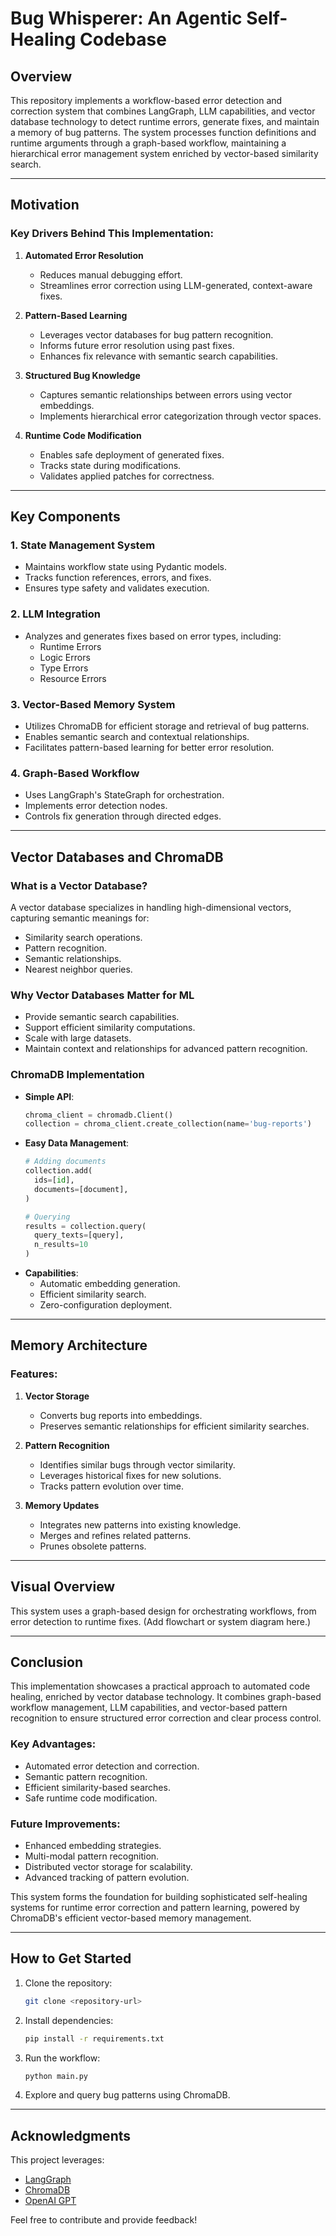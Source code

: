 # Bug Whisperer: An Agentic Self-Healing Codebase

## Overview
This repository implements a workflow-based error detection and correction system that combines LangGraph, LLM capabilities, and vector database technology to detect runtime errors, generate fixes, and maintain a memory of bug patterns. The system processes function definitions and runtime arguments through a graph-based workflow, maintaining a hierarchical error management system enriched by vector-based similarity search.

---

## Motivation
### Key Drivers Behind This Implementation:
1. **Automated Error Resolution**
   - Reduces manual debugging effort.
   - Streamlines error correction using LLM-generated, context-aware fixes.

2. **Pattern-Based Learning**
   - Leverages vector databases for bug pattern recognition.
   - Informs future error resolution using past fixes.
   - Enhances fix relevance with semantic search capabilities.

3. **Structured Bug Knowledge**
   - Captures semantic relationships between errors using vector embeddings.
   - Implements hierarchical error categorization through vector spaces.

4. **Runtime Code Modification**
   - Enables safe deployment of generated fixes.
   - Tracks state during modifications.
   - Validates applied patches for correctness.

---

## Key Components

### 1. **State Management System**
- Maintains workflow state using Pydantic models.
- Tracks function references, errors, and fixes.
- Ensures type safety and validates execution.

### 2. **LLM Integration**
- Analyzes and generates fixes based on error types, including:
  - Runtime Errors
  - Logic Errors
  - Type Errors
  - Resource Errors

### 3. **Vector-Based Memory System**
- Utilizes ChromaDB for efficient storage and retrieval of bug patterns.
- Enables semantic search and contextual relationships.
- Facilitates pattern-based learning for better error resolution.

### 4. **Graph-Based Workflow**
- Uses LangGraph's StateGraph for orchestration.
- Implements error detection nodes.
- Controls fix generation through directed edges.

---

## Vector Databases and ChromaDB

### What is a Vector Database?
A vector database specializes in handling high-dimensional vectors, capturing semantic meanings for:
- Similarity search operations.
- Pattern recognition.
- Semantic relationships.
- Nearest neighbor queries.

### Why Vector Databases Matter for ML
- Provide semantic search capabilities.
- Support efficient similarity computations.
- Scale with large datasets.
- Maintain context and relationships for advanced pattern recognition.

### ChromaDB Implementation
- **Simple API**:
  ```python
  chroma_client = chromadb.Client()
  collection = chroma_client.create_collection(name='bug-reports')
  ```
- **Easy Data Management**:
  ```python
  # Adding documents
  collection.add(
    ids=[id],
    documents=[document],
  )

  # Querying
  results = collection.query(
    query_texts=[query],
    n_results=10
  )
  ```
- **Capabilities**:
  - Automatic embedding generation.
  - Efficient similarity search.
  - Zero-configuration deployment.

---

## Memory Architecture
### Features:
1. **Vector Storage**
   - Converts bug reports into embeddings.
   - Preserves semantic relationships for efficient similarity searches.

2. **Pattern Recognition**
   - Identifies similar bugs through vector similarity.
   - Leverages historical fixes for new solutions.
   - Tracks pattern evolution over time.

3. **Memory Updates**
   - Integrates new patterns into existing knowledge.
   - Merges and refines related patterns.
   - Prunes obsolete patterns.

---

## Visual Overview
This system uses a graph-based design for orchestrating workflows, from error detection to runtime fixes. (Add flowchart or system diagram here.)

---

## Conclusion
This implementation showcases a practical approach to automated code healing, enriched by vector database technology. It combines graph-based workflow management, LLM capabilities, and vector-based pattern recognition to ensure structured error correction and clear process control.

### Key Advantages:
- Automated error detection and correction.
- Semantic pattern recognition.
- Efficient similarity-based searches.
- Safe runtime code modification.

### Future Improvements:
- Enhanced embedding strategies.
- Multi-modal pattern recognition.
- Distributed vector storage for scalability.
- Advanced tracking of pattern evolution.

This system forms the foundation for building sophisticated self-healing systems for runtime error correction and pattern learning, powered by ChromaDB's efficient vector-based memory management.

---

## How to Get Started
1. Clone the repository:
   ```bash
   git clone <repository-url>
   ```

2. Install dependencies:
   ```bash
   pip install -r requirements.txt
   ```

3. Run the workflow:
   ```bash
   python main.py
   ```

4. Explore and query bug patterns using ChromaDB.

---

## Acknowledgments
This project leverages:
- [LangGraph](https://github.com/langgraph)
- [ChromaDB](https://chromadb.com)
- [OpenAI GPT](https://openai.com)

Feel free to contribute and provide feedback!

